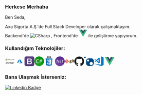 ### Herkese Merhaba

Ben Seda,

Axa Sigorta A.Ş.'de Full Stack Developer olarak çalışmaktayım.<br>
Backend'de ![CSharp](https://img.shields.io/badge/-C%23-239120?style=flat&logo=c%20sharp&logoColor=fff) , Frontend'de <img src="https://raw.githubusercontent.com/github/explore/master/topics/vue/vue.png" height="27" /> ile geliştirme yapıyorum. <br>

### Kullandığım Teknolojiler: 
<img src="https://github.com/github/explore/blob/master/topics/aspnet/aspnet.png?raw=true" height="32" /><img src="https://github.com/github/explore/blob/master/topics/azure/azure.png?raw=true" height="32" /><img src="https://github.com/github/explore/blob/master/topics/bootstrap/bootstrap.png?raw=true" height="32" /><img src="https://github.com/github/explore/blob/master/topics/csharp/csharp.png?raw=true" height="32" /><img src="https://github.com/github/explore/blob/master/topics/css/css.png?raw=true" height="32" /> 
<img src="https://github.com/github/explore/blob/master/topics/dotnet/dotnet.png?raw=true" height="32" /><img src="https://github.com/github/explore/blob/master/topics/git/git.png?raw=true" height="32" /><img src="https://github.com/github/explore/blob/master/topics/github/github.png?raw=true" height="32" /><img src="https://github.com/github/explore/blob/master/topics/nuget/nuget.png?raw=true" height="32" /><img src="https://github.com/github/explore/blob/master/topics/visual-studio-code/visual-studio-code.png?raw=true" height="32" /> 
<img src="https://raw.githubusercontent.com/github/explore/master/topics/vue/vue.png" height="32" />

### Bana Ulaşmak İsterseniz: 
[![Linkedin Badge](https://img.shields.io/badge/sedabaci-follow%20on%20linkedin-blue?style=for-the-badge&logo=linkedin)](https://www.linkedin.com/in/sedabaci/)

